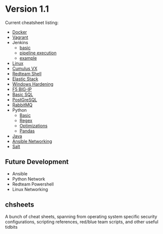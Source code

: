 # Version 1.1
Current cheatsheet listing:

- [Docker](docker-basic.md)
- [Vagrant](vagrant-basic.md)
- Jenkins
    + [basic](jenkins-basic.md)
    + [pipeline execution](jenkins-pipeline-execution)
    + [example](Jenkinsfile-example.md)
- [Linux](linux-basic.md)
- [Cumulus VX](cumulus-vx.md)
- [Redteam Shell](redteam-shell.md)
- [Elastic Stack](elk-stack.md)
- [Windows Hardening](windows-hardening)
- [F5 BIG-IP](F5-BIG-IP-LTM.md)
- [Basic SQL](sql-basic.md)
- [PostGreSQL](postgresql.md)
- [RabbitMQ](rabbitmq.md)
- Python
    + [Basic](python-basic.md)
    + [Regex](python-regex)
    + [Optimizations](python-optimizations)
    + [Pandas](Pandas-Examples.md)
- [Java](java-basic.md)
- [Ansible Networking](ansible-network.yml)
- [Salt](salt-basic.md)

## Future Development

- Ansible
- Python Network
- Redteam Powershell
- Linux Networking

## chsheets
A bunch of cheat sheets, spanning from operating system specific security configurations, scripting references, red/blue team scripts, and other useful tidbits
